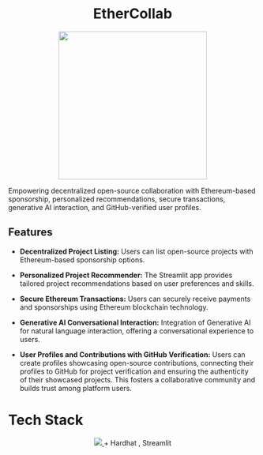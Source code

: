 <div align='center'>
  <h1>EtherCollab</h1>
  <img src = "https://github.com/kapooraryan/All-In-Hackathon/assets/69362333/f12fc0bc-5731-4163-bbc0-9e4215d236ba" width="300px">
</div>

Empowering decentralized open-source collaboration with Ethereum-based sponsorship, personalized recommendations, secure transactions, generative AI interaction, and GitHub-verified user profiles.

## Features
- **Decentralized Project Listing:** Users can list open-source projects with Ethereum-based sponsorship options.

- **Personalized Project Recommender:** The Streamlit app provides tailored project recommendations based on user preferences and skills.

- **Secure Ethereum Transactions:** Users can securely receive payments and sponsorships using Ethereum blockchain technology.

- **Generative AI Conversational Interaction:** Integration of Generative AI for natural language interaction, offering a conversational experience to users.

- **User Profiles and Contributions with GitHub Verification:** Users can create profiles showcasing open-source contributions, connecting their profiles to GitHub for project verification and ensuring the authenticity of their showcased projects. This fosters a collaborative community and builds trust among platform users.

<h1>Tech Stack</h1>
<p align="center">
  <a href="https://skillicons.dev">
    <img src="https://skillicons.dev/icons?i=nextsj,tailwind,git,github,solidity,py" />
  </a>
  + Hardhat , Streamlit
</p>
